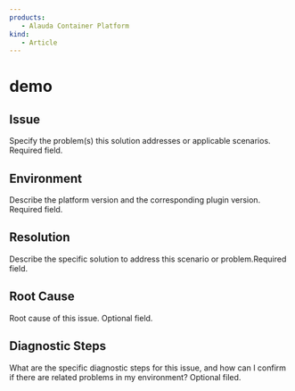```yaml
---
products: 
   - Alauda Container Platform
kind:
   - Article
---
```


# demo
## Issue

Specify the problem(s) this solution addresses or applicable scenarios. Required field.

## Environment

Describe the platform version and the corresponding plugin version. Required field.

## Resolution

Describe the specific solution to address this scenario or problem.Required field.

## Root Cause

Root cause of this issue. Optional field.

## Diagnostic Steps

What are the specific diagnostic steps for this issue, and how can I confirm if there are related problems in my environment? Optional filed.
